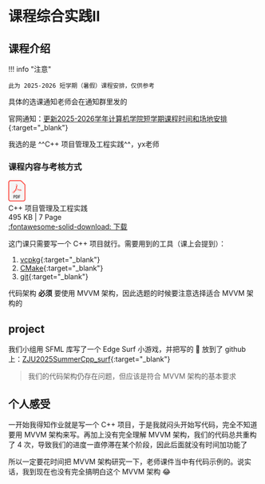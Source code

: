 # 课程综合实践Ⅱ

<!-- !!! tip "说明"

    本文档正在更新中…… -->

## 课程介绍

!!! info "注意"

    此为 2025-2026 短学期（暑假）课程安排，仅供参考

具体的选课通知老师会在通知群里发的

官网通知：[更新2025-2026学年计算机学院短学期课程时间和场地安排](http://cspo.zju.edu.cn/2025/0515/c29529a3051086/page.htm){:target="_blank"}

我选的是 ^^C++ 项目管理及工程实践^^，yx老师

### 课程内容与考核方式

<div class="hq-card hq-file-block" markdown="1">
<div class="file-icon"><img src="../../../img/pdf.svg" style="height: 3em;"></div>
<div class="hq-file-body">
<div class="hq-file-title">C++ 项目管理及工程实践</div>
<div class="hq-file-meta">495 KB | 7 Page</div>
</div>
<a class="hq-down-button" target="_blank" href="file/pdf.pdf" markdown="1">:fontawesome-solid-download: 下载</a>
</div>

这门课只需要写一个 C++ 项目就行。需要用到的工具（课上会提到）：

1. [vcpkg](../../knowledge/C_Cpp/vcpkg.md){:target="_blank"}
2. [CMake](../../knowledge/C_Cpp/cmake.md){:target="_blank"}
3. [git](../../tools/git/index.md){:target="_blank"}

代码架构 **必须** 要使用 MVVM 架构，因此选题的时候要注意选择适合 MVVM 架构的

## project

我们小组用 SFML 库写了一个 Edge Surf 小游戏，并把写的 💩 放到了 github 上：[ZJU2025SummerCpp_surf](https://github.com/WintermelonC/ZJU2025SummerCpp_surf){:target="_blank"}

> 我们的代码架构仍存在问题，但应该是符合 MVVM 架构的基本要求

## 个人感受

一开始我得知作业就是写一个 C++ 项目，于是我就闷头开始写代码，完全不知道要用 MVVM 架构来写。再加上没有完全理解 MVVM 架构，我们的代码总共重构了 4 次，导致我们的进度一直停滞在某个阶段，因此后面就没有时间加功能了

所以一定要花时间把 MVVM 架构研究一下，老师课件当中有代码示例的。说实话，我到现在也没有完全搞明白这个 MVVM 架构 😂